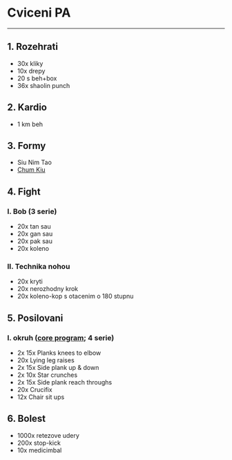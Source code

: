 # Cviceni PA
---
## 1. Rozehrati
* 30x kliky
* 10x drepy
* 20 s beh+box
* 36x shaolin punch
## 2. Kardio
* 1 km beh
## 3. Formy
* Siu Nim Tao
* [Chum Kiu](https://www.youtube.com/watch?v=HwVTdukbUnQ)
## 4. Fight
### I. Bob (3 serie)
* 20x tan sau
* 20x gan sau
* 20x pak sau
* 20x koleno
### II. Technika nohou
* 20x kryti
* 20x nerozhodny krok
* 20x koleno-kop s otacenim o 180 stupnu
## 5. Posilovani
### I. okruh ([core program](https://www.youtube.com/watch?v=O3uA5pr9H94); 4 serie)
* 2x 15x Planks knees to elbow
* 20x Lying leg raises
* 2x 15x Side plank up & down
* 2x 10x Star crunches
* 2x 15x Side plank reach throughs
* 20x Crucifix
* 12x Chair sit ups
## 6. Bolest
* 1000x retezove udery
* 200x stop-kick
* 10x medicimbal
